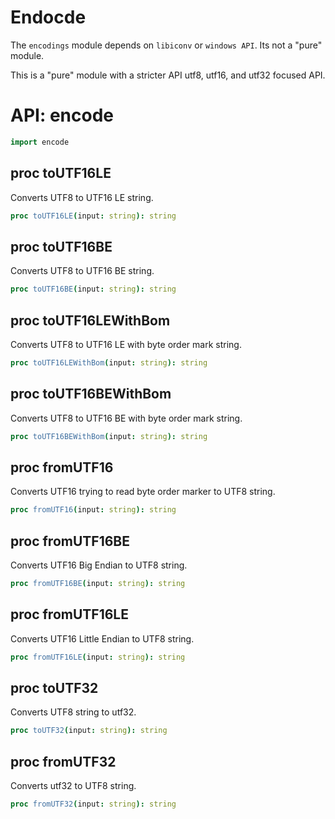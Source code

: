# Endocde

The `encodings` module depends on `libiconv` or `windows API`.
Its not a "pure" module.

This is a "pure" module with a stricter API utf8, utf16, and utf32 focused API.

# API: encode

```nim
import encode
```

## **proc** toUTF16LE

Converts UTF8 to UTF16 LE string.

```nim
proc toUTF16LE(input: string): string 
```

## **proc** toUTF16BE

Converts UTF8 to UTF16 BE string.

```nim
proc toUTF16BE(input: string): string 
```

## **proc** toUTF16LEWithBom

Converts UTF8 to UTF16 LE with byte order mark string.

```nim
proc toUTF16LEWithBom(input: string): string 
```

## **proc** toUTF16BEWithBom

Converts UTF8 to UTF16 BE with byte order mark string.

```nim
proc toUTF16BEWithBom(input: string): string 
```

## **proc** fromUTF16

Converts UTF16 trying to read byte order marker to UTF8 string.

```nim
proc fromUTF16(input: string): string 
```

## **proc** fromUTF16BE

Converts UTF16 Big Endian to UTF8 string.

```nim
proc fromUTF16BE(input: string): string 
```

## **proc** fromUTF16LE

Converts UTF16 Little Endian to UTF8 string.

```nim
proc fromUTF16LE(input: string): string 
```

## **proc** toUTF32

Converts UTF8 string to utf32.

```nim
proc toUTF32(input: string): string 
```

## **proc** fromUTF32

Converts utf32 to UTF8 string.

```nim
proc fromUTF32(input: string): string 
```

